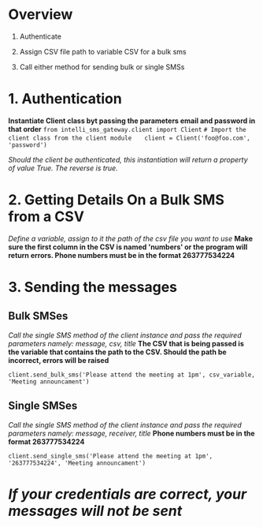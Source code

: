 # Overview

1. Authenticate

2. Assign CSV file path to variable CSV for a bulk sms

3. Call either method for sending bulk or single SMSs


# 1. Authentication




**Instantiate Client class byt passing the parameters email and password in that order**
`from intelli_sms_gateway.client import Client`
`# Import the client class from the client module`
` `
` `
`client = Client('foo@foo.com', 'password')`

*Should the client be authenticated, this instantiation will return a property of value True. The reverse is true.*



# 2. Getting Details On a Bulk SMS from a CSV



*Define a variable, assign to it the path of the csv file you want to use*
**Make sure the first column in the CSV is named 'numbers' or the program will return errors. Phone numbers must be in the format 263777534224**


# 3. Sending the messages



## Bulk SMSes




*Call the single SMS method of the client instance and pass the required parameters namely: message, csv, title*
**The CSV that is being passed is the variable that contains the path to the CSV. Should the path be incorrect, errors will be raised**

`client.send_bulk_sms('Please attend the meeting at 1pm', csv_variable, 'Meeting announcament')`



## Single SMSes






*Call the single SMS method of the client instance and pass the required parameters namely: message, receiver, title*
**Phone numbers must be in the format 263777534224**

`client.send_single_sms('Please attend the meeting at 1pm', '263777534224', 'Meeting announcament')`


#  *If your credentials are correct, your messages will not be sent*
